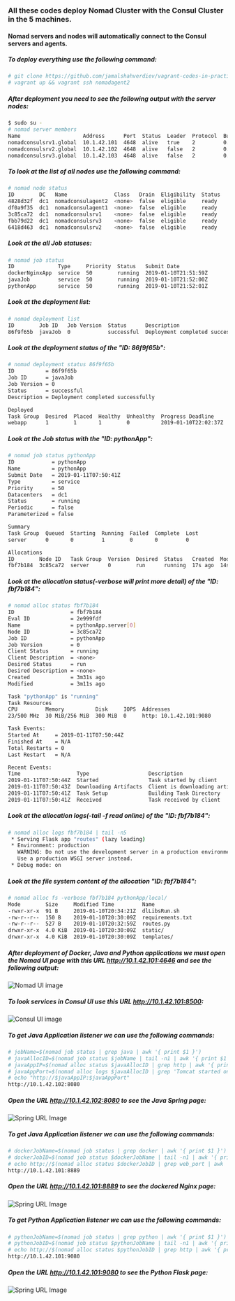 ### All these codes deploy Nomad Cluster with the Consul Cluster in the 5 machines. 

#### Nomad servers and nodes will automatically connect to the Consul servers and agents.

##### To deploy everything use the following command:
```bash
# git clone https://github.com/jamalshahverdiev/vagrant-codes-in-practice.git && cd vagrant-codes-in-practice/vagrant-nomad-consul-vault
# vagrant up && vagrant ssh nomadagent2
```

##### After deployment you need to see the following output with the server nodes:
```bash
$ sudo su -
# nomad server members
Name                    Address      Port  Status  Leader  Protocol  Build  Datacenter  Region
nomadconsulsrv1.global  10.1.42.101  4648  alive   true    2         0.8.6  dc1         global
nomadconsulsrv2.global  10.1.42.102  4648  alive   false   2         0.8.6  dc1         global
nomadconsulsrv3.global  10.1.42.103  4648  alive   false   2         0.8.6  dc1         global
```

##### To look at the list of all nodes use the following command:
```bash
# nomad node status
ID        DC   Name               Class   Drain  Eligibility  Status
4828d32f  dc1  nomadconsulagent2  <none>  false  eligible     ready
df0a9f35  dc1  nomadconsulagent1  <none>  false  eligible     ready
3c85ca72  dc1  nomadconsulsrv1    <none>  false  eligible     ready
fbb79d22  dc1  nomadconsulsrv3    <none>  false  eligible     ready
6418d463  dc1  nomadconsulsrv2    <none>  false  eligible     ready
```

##### Look at the all Job statuses:
```bash
# nomad job status
ID              Type     Priority  Status   Submit Date
dockerNginxApp  service  50        running  2019-01-10T21:51:59Z
javaJob         service  50        running  2019-01-10T21:52:00Z
pythonApp       service  50        running  2019-01-10T21:52:01Z
```

##### Look at the deployment list:
```bash
# nomad deployment list
ID        Job ID   Job Version  Status      Description
86f9f65b  javaJob  0            successful  Deployment completed successfully
```

##### Look at the deployment status of the "ID: 86f9f65b":
```bash
# nomad deployment status 86f9f65b
ID          = 86f9f65b
Job ID      = javaJob
Job Version = 0
Status      = successful
Description = Deployment completed successfully

Deployed
Task Group  Desired  Placed  Healthy  Unhealthy  Progress Deadline
webapp      1        1       1        0          2019-01-10T22:02:37Z
```

##### Look at the Job status with the "ID: pythonApp":
```bash
# nomad job status pythonApp
ID            = pythonApp
Name          = pythonApp
Submit Date   = 2019-01-11T07:50:41Z
Type          = service
Priority      = 50
Datacenters   = dc1
Status        = running
Periodic      = false
Parameterized = false

Summary
Task Group  Queued  Starting  Running  Failed  Complete  Lost
server      0       0         1        0       0         0

Allocations
ID        Node ID   Task Group  Version  Desired  Status   Created  Modified
fbf7b184  3c85ca72  server      0        run      running  17s ago  14s ago
```

##### Look at the allocation status(-verbose will print more detail) of the "ID: fbf7b184":
```bash
# nomad alloc status fbf7b184
ID                  = fbf7b184
Eval ID             = 2e999fdf
Name                = pythonApp.server[0]
Node ID             = 3c85ca72
Job ID              = pythonApp
Job Version         = 0
Client Status       = running
Client Description  = <none>
Desired Status      = run
Desired Description = <none>
Created             = 3m31s ago
Modified            = 3m11s ago

Task "pythonApp" is "running"
Task Resources
CPU         Memory          Disk     IOPS  Addresses
23/500 MHz  30 MiB/256 MiB  300 MiB  0     http: 10.1.42.101:9080

Task Events:
Started At     = 2019-01-11T07:50:44Z
Finished At    = N/A
Total Restarts = 0
Last Restart   = N/A

Recent Events:
Time                  Type                   Description
2019-01-11T07:50:44Z  Started                Task started by client
2019-01-11T07:50:43Z  Downloading Artifacts  Client is downloading artifacts
2019-01-11T07:50:41Z  Task Setup             Building Task Directory
2019-01-11T07:50:41Z  Received               Task received by client
```

##### Look at the allocation logs(-tail -f read online) of the "ID: fbf7b184": 
```bash
# nomad alloc logs fbf7b184 | tail -n5
 * Serving Flask app "routes" (lazy loading)
 * Environment: production
   WARNING: Do not use the development server in a production environment.
   Use a production WSGI server instead.
 * Debug mode: on
```

##### Look at the file system content of the allocation "ID: fbf7b184":
```bash
# nomad alloc fs -verbose fbf7b184 pythonApp/local/
Mode        Size     Modified Time         Name
-rwxr-xr-x  91 B     2019-01-10T20:34:21Z  dlLibsRun.sh
-rw-r--r--  150 B    2019-01-10T20:30:09Z  requirements.txt
-rw-r--r--  527 B    2019-01-10T20:32:59Z  routes.py
drwxr-xr-x  4.0 KiB  2019-01-10T20:30:09Z  static/
drwxr-xr-x  4.0 KiB  2019-01-10T20:30:09Z  templates/
```

##### After deployment of Docker, Java and Python applications we must open the Nomad UI page with this URL *http://10.1.42.101:4646* and see the following output:
![Nomad UI image](https://github.com/jamalshahverdiev/vagrant-codes-in-practice/blob/master/vagrant-nomad-consul-vault/images/nomadui.png)

##### To look services in Consul UI use this URL *http://10.1.42.101:8500*:
![Consul UI image](https://github.com/jamalshahverdiev/vagrant-codes-in-practice/blob/master/vagrant-nomad-consul-vault/images/consului.png)

##### To get Java Application listener we can use the following commands:
```bash
# jobName=$(nomad job status | grep java | awk '{ print $1 }')
# javaAllocID=$(nomad job status $jobName | tail -n1 | awk '{ print $1 }')
# javaAppIP=$(nomad alloc status $javaAllocID | grep http | awk '{ print $(NF)}' | cut -f1 -d ':')
# javaAppPort=$(nomad alloc logs $javaAllocID | grep 'Tomcat started on port' | awk '{ print $(NF-5)}')
# echo "http://$javaAppIP:$javaAppPort"
http://10.1.42.102:8080
```

##### Open the URL *http://10.1.42.102:8080* to see the Java Spring page:
![Spring URL Image](https://github.com/jamalshahverdiev/vagrant-codes-in-practice/blob/master/vagrant-nomad-consul-vault/images/spring.png)



##### To get Java Application listener we can use the following commands:
```bash
# dockerJobName=$(nomad job status | grep docker | awk '{ print $1 }')
# dockerJobID=$(nomad job status $dockerJobName | tail -n1 | awk '{ print $1 }')
# echo http://$(nomad alloc status $dockerJobID | grep web_port | awk '{ print $(NF)}')
http://10.1.42.101:8889
```

##### Open the URL *http://10.1.42.101:8889* to see the dockered Nginx page:
![Spring URL Image](https://github.com/jamalshahverdiev/vagrant-codes-in-practice/blob/master/vagrant-nomad-consul-vault/images/docker.png)



##### To get Python Application listener we can use the following commands:
```bash
# pythonJobName=$(nomad job status | grep python | awk '{ print $1 }')
# pythonJobID=$(nomad job status $pythonJobName | tail -n1 | awk '{ print $1 }')
# echo http://$(nomad alloc status $pythonJobID | grep http | awk '{ print $(NF)}')
http://10.1.42.101:9080
```

##### Open the URL *http://10.1.42.101:9080* to see the Python Flask page:
![Spring URL Image](https://github.com/jamalshahverdiev/vagrant-codes-in-practice/blob/master/vagrant-nomad-consul-vault/images/python.png)
